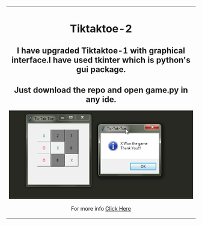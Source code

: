 <table align="center" border="0"><tr><td align="center" width="9999">

# Tiktaktoe-2
## I have upgraded Tiktaktoe-1 with graphical interface.I have used tkinter which is python's gui package.

## Just download the repo and open game.py in any ide.
![](game.png)


For more info [Click Here](info)

